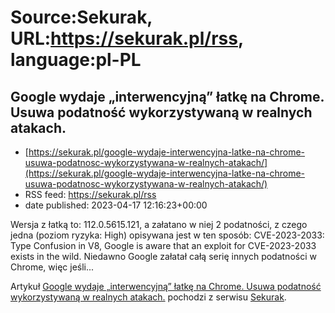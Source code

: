 # Source:Sekurak, URL:https://sekurak.pl/rss, language:pl-PL

## Google wydaje „interwencyjną” łatkę na Chrome. Usuwa podatność wykorzystywaną w realnych atakach.
 - [https://sekurak.pl/google-wydaje-interwencyjna-latke-na-chrome-usuwa-podatnosc-wykorzystywana-w-realnych-atakach/](https://sekurak.pl/google-wydaje-interwencyjna-latke-na-chrome-usuwa-podatnosc-wykorzystywana-w-realnych-atakach/)
 - RSS feed: https://sekurak.pl/rss
 - date published: 2023-04-17 12:16:23+00:00

<p>Wersja z łatką to: 112.0.5615.121, a załatano w niej 2 podatności, z czego jedna (poziom ryzyka: High) opisywana jest w ten sposób: CVE-2023-2033: Type Confusion in V8, Google is aware that an exploit for CVE-2023-2033 exists in the wild. Niedawno Google załatał całą serię innych podatności w Chrome, więc jeśli...</p>
<p>Artykuł <a href="https://sekurak.pl/google-wydaje-interwencyjna-latke-na-chrome-usuwa-podatnosc-wykorzystywana-w-realnych-atakach/" rel="nofollow">Google wydaje &#8222;interwencyjną&#8221; łatkę na Chrome. Usuwa podatność wykorzystywaną w realnych atakach.</a> pochodzi z serwisu <a href="https://sekurak.pl" rel="nofollow">Sekurak</a>.</p>

